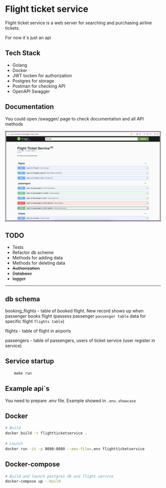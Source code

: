 # Flight ticket service

Flight ticket service is a web server for searching and purchasing airline tickets.

For now it`s just an api

## Tech Stack

* Golang
* Docker
* JWT tocken for authorization
* Postgres for storage
* Postman for checking API
* OpenAPI Swagger

## Documentation

You could open /swagger/ page to check documentation and all API methods

![Swagger view](pictures/swagger.png?raw=true "Documentation page for an API")

## TODO

* Tests
* Refactor db scheme
* Methods for adding data
* Methods for deleting data
* ~~Authorization~~
* ~~Database~~
* ~~logger~~

---

## db schema

booking_flights - table of booked flight. New record shows up when passenger books flight
(passess passenger `passenger table` data for specific flight `flights table`)

flights - table of flight in airports

passengers - table of passengers, users of ticket service
(user register in service)

## Service startup

```cmd
    make run
```

## Example api`s

You need to prepare .env file. Example showed in `.env.showcase`

## Docker

```bash
# Build
docker build -t flightticketservice .

# Launch
docker run -it -p 8080:8080 --env-file=.env flightticketservice
```

## Docker-compose

```bash
# Build and launch postgres db and flight service
docker-compose up --build
```
